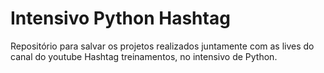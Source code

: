 # Intensivo Python Hashtag
Repositório para salvar os projetos realizados juntamente com as lives do canal do youtube Hashtag treinamentos, no intensivo de Python.
